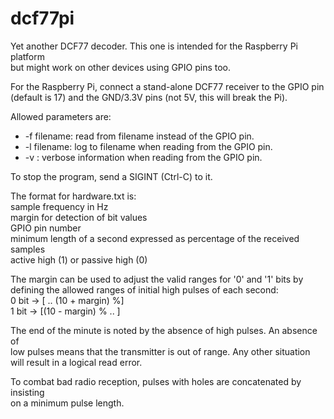 dcf77pi
=======

Yet another DCF77 decoder. This one is intended for the Raspberry Pi platform  
but might work on other devices using GPIO pins too.

For the Raspberry Pi, connect a stand-alone DCF77 receiver to the GPIO pin  
(default is 17) and the GND/3.3V pins (not 5V, this will break the Pi).

Allowed parameters are:  
* -f filename: read from filename instead of the GPIO pin.
* -l filename: log to filename when reading from the GPIO pin.
* -v         : verbose information when reading from the GPIO pin.

To stop the program, send a SIGINT (Ctrl-C) to it.

The format for hardware.txt is:  
	sample frequency in Hz  
	margin for detection of bit values  
	GPIO pin number  
	minimum length of a second expressed as percentage of the received samples  
	active high (1) or passive high (0)

The margin can be used to adjust the valid ranges for '0' and '1' bits by  
defining the allowed ranges of initial high pulses of each second:  
0 bit -> [ .. (10 + margin) %]  
1 bit -> [(10 - margin) % .. ]

The end of the minute is noted by the absence of high pulses. An absence of  
low pulses means that the transmitter is out of range. Any other situation  
will result in a logical read error.

To combat bad radio reception, pulses with holes are concatenated by insisting  
on a minimum pulse length.
